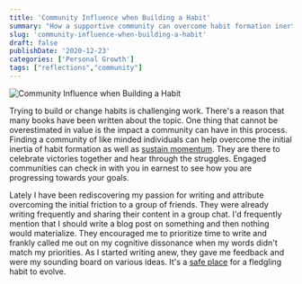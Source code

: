 ```yaml
---
title: 'Community Influence when Building a Habit'
summary: "How a supportive community can overcome habit formation inertia and provide accountability for personal growth."
slug: 'community-influence-when-building-a-habit'
draft: false
publishDate: '2020-12-23'
categories: ['Personal Growth']
tags: ["reflections","community"]
---
```

![Community Influence when Building a Habit](images/together-we-create.jpg#center)

Trying to build or change habits is challenging work. There's a reason that many books have been written about the topic. One thing that cannot be overestimated in value is the impact a community can have in this process. Finding a community of like minded individuals can help overcome the initial inertia of habit formation as well as [sustain momentum](/blog/top-5-things-i-took-away-from-completing-100daysofcode/). They are there to celebrate victories together and hear through the struggles. Engaged communities can check in with you in earnest to see how you are progressing towards your goals.

Lately I have been rediscovering my passion for writing and attribute overcoming the initial friction to a group of friends. They were already writing frequently and sharing their content in a group chat. I'd frequently mention that I should write a blog post on something and then nothing would materialize. They encouraged me to prioritize time to write and frankly called me out on my cognitive dissonance when my words didn't match my priorities.  As I started writing anew, they gave me feedback and were my sounding board on various ideas. It's a [safe place](/blog/the-importance-of-creating-psychological-safety/) for a fledgling habit to evolve.
